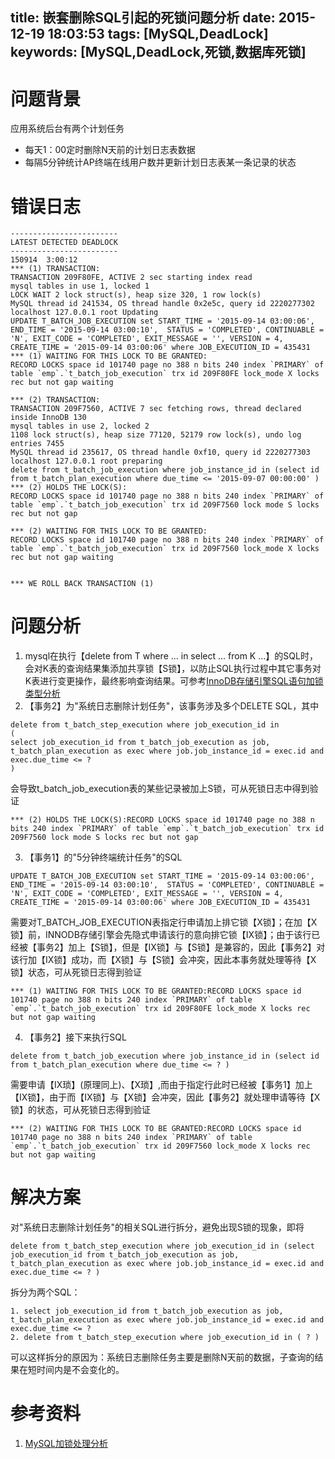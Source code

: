 title: 嵌套删除SQL引起的死锁问题分析
date: 2015-12-19 18:03:53
tags: [MySQL,DeadLock]
keywords: [MySQL,DeadLock,死锁,数据库死锁]
---
# 问题背景
应用系统后台有两个计划任务

 - 每天1：00定时删除N天前的计划日志表数据
 - 每隔5分钟统计AP终端在线用户数并更新计划日志表某一条记录的状态

 <!--more-->
# 错误日志
```
------------------------
LATEST DETECTED DEADLOCK
------------------------
150914  3:00:12
*** (1) TRANSACTION:
TRANSACTION 209F80FE, ACTIVE 2 sec starting index read
mysql tables in use 1, locked 1
LOCK WAIT 2 lock struct(s), heap size 320, 1 row lock(s)
MySQL thread id 241534, OS thread handle 0x2e5c, query id 2220277302 localhost 127.0.0.1 root Updating
UPDATE T_BATCH_JOB_EXECUTION set START_TIME = '2015-09-14 03:00:06', END_TIME = '2015-09-14 03:00:10',  STATUS = 'COMPLETED', CONTINUABLE = 'N', EXIT_CODE = 'COMPLETED', EXIT_MESSAGE = '', VERSION = 4, CREATE_TIME = '2015-09-14 03:00:06' where JOB_EXECUTION_ID = 435431
*** (1) WAITING FOR THIS LOCK TO BE GRANTED:
RECORD LOCKS space id 101740 page no 388 n bits 240 index `PRIMARY` of table `emp`.`t_batch_job_execution` trx id 209F80FE lock_mode X locks rec but not gap waiting

*** (2) TRANSACTION:
TRANSACTION 209F7560, ACTIVE 7 sec fetching rows, thread declared inside InnoDB 130
mysql tables in use 2, locked 2
1108 lock struct(s), heap size 77120, 52179 row lock(s), undo log entries 7455
MySQL thread id 235617, OS thread handle 0xf10, query id 2220277303 localhost 127.0.0.1 root preparing
delete from t_batch_job_execution where job_instance_id in (select id from t_batch_plan_execution where due_time <= '2015-09-07 00:00:00' )
*** (2) HOLDS THE LOCK(S):
RECORD LOCKS space id 101740 page no 388 n bits 240 index `PRIMARY` of table `emp`.`t_batch_job_execution` trx id 209F7560 lock mode S locks rec but not gap

*** (2) WAITING FOR THIS LOCK TO BE GRANTED:
RECORD LOCKS space id 101740 page no 388 n bits 240 index `PRIMARY` of table `emp`.`t_batch_job_execution` trx id 209F7560 lock_mode X locks rec but not gap waiting


*** WE ROLL BACK TRANSACTION (1)
```

# 问题分析

 1. mysql在执行【delete from T where ... in select ... from K ...】的SQL时，会对K表的查询结果集添加共享锁【S锁】，以防止SQL执行过程中其它事务对K表进行变更操作，最终影响查询结果。可参考[InnoDB存储引擎SQL语句加锁类型分析][1]
 2. 【事务2】为"系统日志删除计划任务"，该事务涉及多个DELETE SQL，其中
```
delete from t_batch_step_execution where job_execution_id in 
(
select job_execution_id from t_batch_job_execution as job, t_batch_plan_execution as exec where job.job_instance_id = exec.id and exec.due_time <= ? 
)
```
会导致t_batch_job_execution表的某些记录被加上S锁，可从死锁日志中得到验证
```
*** (2) HOLDS THE LOCK(S):RECORD LOCKS space id 101740 page no 388 n bits 240 index `PRIMARY` of table `emp`.`t_batch_job_execution` trx id 209F7560 lock mode S locks rec but not gap
```
3. 【事务1】的"5分钟终端统计任务"的SQL
```
UPDATE T_BATCH_JOB_EXECUTION set START_TIME = '2015-09-14 03:00:06', END_TIME = '2015-09-14 03:00:10',  STATUS = 'COMPLETED', CONTINUABLE = 'N', EXIT_CODE = 'COMPLETED', EXIT_MESSAGE = '', VERSION = 4, CREATE_TIME = '2015-09-14 03:00:06' where JOB_EXECUTION_ID = 435431
```
需要对T_BATCH_JOB_EXECUTION表指定行申请加上排它锁【X锁】；在加【X锁】前，INNODB存储引擎会先隐式申请该行的意向排它锁【IX锁】；由于该行已经被【事务2】加上【S锁】，但是【IX锁】与【S锁】是兼容的，因此【事务2】对该行加【IX锁】成功，而【X锁】与【S锁】会冲突，因此本事务就处理等待【X锁】状态，可从死锁日志得到验证
```
*** (1) WAITING FOR THIS LOCK TO BE GRANTED:RECORD LOCKS space id 101740 page no 388 n bits 240 index `PRIMARY` of table `emp`.`t_batch_job_execution` trx id 209F80FE lock_mode X locks rec but not gap waiting
```
4. 【事务2】接下来执行SQL
```
delete from t_batch_job_execution where job_instance_id in (select id from t_batch_plan_execution where due_time <= ? )
```
需要申请【IX琐】(原理同上)、【X琐】,而由于指定行此时已经被【事务1】加上【IX锁】，由于而【IX锁】与【X锁】会冲突，因此【事务2】就处理申请等待【X锁】的状态，可从死锁日志得到验证
```
*** (2) WAITING FOR THIS LOCK TO BE GRANTED:RECORD LOCKS space id 101740 page no 388 n bits 240 index `PRIMARY` of table `emp`.`t_batch_job_execution` trx id 209F7560 lock_mode X locks rec but not gap waiting
```
# 解决方案
对"系统日志删除计划任务"的相关SQL进行拆分，避免出现S锁的现象，即将
```
delete from t_batch_step_execution where job_execution_id in (select job_execution_id from t_batch_job_execution as job, t_batch_plan_execution as exec where job.job_instance_id = exec.id and exec.due_time <= ? )
```
拆分为两个SQL：
```
1. select job_execution_id from t_batch_job_execution as job, t_batch_plan_execution as exec where job.job_instance_id = exec.id and exec.due_time <= ? 
2. delete from t_batch_step_execution where job_execution_id in ( ? )
```
可以这样拆分的原因为：系统日志删除任务主要是删除N天前的数据，子查询的结果在短时间内是不会变化的。

# 参考资料
1. [MySQL加锁处理分析][2]


  [1]: http://dev.mysql.com/doc/refman/5.7/en/innodb-locks-set.html
  [2]: http://hedengcheng.com/?p=771